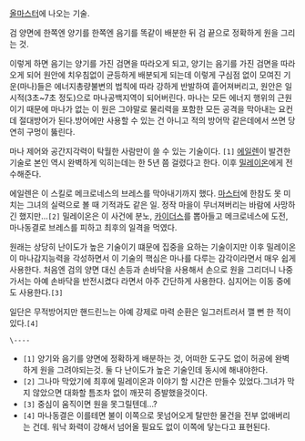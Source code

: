 [올마스터](%EC%98%AC%EB%A7%88%EC%8A%A4%ED%84%B0.md)에 나오는 기술.

검 양면에 한쪽엔 양기를 한쪽엔 음기를 똑같이 배분한 뒤 검 끝으로 정확하게 원을 그리는 것.

이렇게 하면 음기는 양기를 가진 검면을 따라오게 되고, 양기는 음기를 가진 검면을 따라오게 되어 원안에 치우침없이 균등하게 배분되게 되는데
이렇게 구심점 없이 모여진 기운(마나)들은 에너지총량불변의 법칙에 따라 강하게 반발하여 흩어져버리고, 원안은 일시적(3초~7초 정도)으로
마나공백지역이 되어버린다. 마나는 모든 에너지 행위의 근원이기 때문에 마나가 없는 이 원은 그야말로 물리력을 포함한 모든 공격을 막아내는
요컨데 절대방어가 된다.방어에만 사용할 수 있는 건 아니고 적의 방어막 같은데에서 쓰면 당연히 구멍이 뚫린다.

마나 제어와 공간지각력이 탁월한 사람만이 쓸 수 있는 기술이다. `[1]`
[에일렌](%EC%97%90%EC%9D%BC%EB%A0%8C.md)이 발견한 기술로 본인 역시 완벽하게 익히는데는 한 5년 쯤 걸렸다고
한다. 이후 [밀레이온](%EB%B0%80%EB%A0%88%EC%9D%B4%EC%98%A8.md)에게 전수해준다.

에일렌은 이 스킬로 메크로네스의 브레스를 막아내기까지 했다. [마스터](%EB%A7%88%EC%8A%A4%ED%84%B0.md)에
한참도 못 미치는 그녀의 실력으로 볼 때 기적과도 같은 일. 정작 마을이 무너져버리는 바람에 사망하긴 했지만...`[2]` 밀레이온은 이
사건에 분노, [카이더스](%EC%B9%B4%EC%9D%B4%EB%8D%94%EC%8A%A4.md)를 뽑아들고 메크로네스에 도전,
마나동결로 브레스를 피하고 최후의 일격을 먹였다.

원래는 상당히 난이도가 높은 기술이기 떄문에 집중을 요하는 기술이지만 이후 밀레이온이 마나감지능력을 각성하면서 이 기술의 핵심은 마나를
다루는 감각이라면서 매우 쉽게 사용한다. 처음엔 검의 양면 대신 손등과 손바닥을 사용해서 손으로 원을 그리더니 나중가서는 아예 손바닥을
반전시켰다 라면서 아주 간단하게 사용한다. 심지어는 이동 중에도 사용한다.`[3]`

일단은 무적방어지만 핸드린느는 아예 강제로 마력 순환은 일그러트러서 깰 뻔 한 적이 있다.`[4]`

`\----`

  * `[1]` 양기와 음기를 양면에 정확하게 배분하는 것, 어떠한 도구도 없이 허공에 완벽하게 원을 그려야되는것. 둘 다 난이도가 높은 기술인데 동시에 해내야한다.
  * `[2]` 그나마 막았기에 최후에 밀레이온과 이야기 할 시간은 만들수 있었다.그녀가 막지 않았으면 대화할 틈조차 없이 깨끗히 증발했을것이다.
  * `[3]` 중심이 움직이면 원을 못그릴텐데...?
  * `[4]` 마나동결은 이를테면 불이 이쪽으로 못넘어오게 탈만한 물건을 전부 없애버리는 건데. 워낙 화력이 강해서 넘어올 필요도 없이 이쪽에 닿는다고 표현된다.

